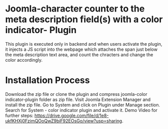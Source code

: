 # Joomla-character counter to the meta description field(s) with a color indicator- Plugin
This plugin is executed only in backend and when users activate the plugin, it injects a JS script into the webpage which attaches the span just below the meta description text area, and count the chracters and change the color accordingly.


# Installation Process
Download the zip file or clone the plugin and compress joomla-color indicator-plugin folder as zip file.
Visit Joomla Extension Manager and install the zip file.
Go to System and click on Plugin under Manage section.
Search for System - color indicator plugin and activate it.
Demo Video for further steps: https://drive.google.com/file/d/1e8-ukfKHXj0FzimQOoQwZ9biF92EOsGo/view?usp=sharing.
